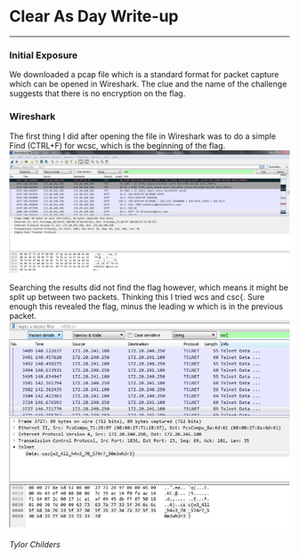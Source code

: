 # Clear As Day Write-up
---

### Initial Exposure

We downloaded a pcap file which is a standard format for packet capture which can be opened in Wireshark. The clue and the name of the challenge suggests that there is no encryption on the flag. 

### Wireshark

The first thing I did after opening the file in Wireshark was to do a simple Find (CTRL+F) for wcsc, which is the beginning of the flag. 
![](./img/10clearasday-1.png)

Searching the results did not find the flag however, which means it might be split up between two packets. Thinking this I tried wcs and csc{. Sure enough this revealed the flag, minus the leading w which is in the previous packet. 
![](./img/10clearasday-2.png)

###### Tylor Childers